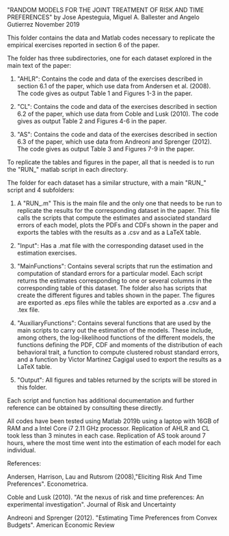 "RANDOM MODELS FOR THE JOINT TREATMENT OF RISK AND TIME PREFERENCES"
by Jose Apesteguia, Miguel A. Ballester and Angelo Gutierrez
November 2019

This folder contains the data and Matlab codes necessary to replicate the empirical exercises 
reported in section 6 of the paper.

The folder has three subdirectories, one for each dataset explored in the main text of the paper:

1) "AHLR": Contains the code and data of the exercises described in section 6.1 of the paper, which 
use data from Andersen et al. (2008). The code gives as output Table 1 and Figures 1-3 in the paper.

2) "CL": Contains the code and data of the exercises described in section 6.2 of the paper, which 
use data from Coble and Lusk (2010). The code gives as output Table 2 and Figures 4-6 in the paper.

3) "AS": Contains the code and data of the exercises described in section 6.3 of the paper, which 
use data from Andreoni and Sprenger (2012). The code gives as output Table 3 and Figures 7-9 in 
the paper.

To replicate the tables and figures in the paper, all that is needed is to run the "RUN_" matlab
script in each directory. 

The folder for each dataset has a similar structure, with a main "RUN_" script and 4 subfolders: 

1) A "RUN_.m" This is the main file and the only one that needs to be run to 
replicate the results for the corresponding dataset in the paper. This file calls the scripts
that compute the estimates and associated standard errors of each model, plots the PDFs and CDFs 
shown in the paper and exports the tables with the results as a .csv and as a LaTeX table. 

2) "Input": Has a .mat file with the corresponding dataset used in the estimation exercises. 

3) "MainFunctions": Contains several scripts that run the estimation and computation of standard
errors for a particular model. Each script returns the estimates corresponding to one or several
columns in the corresponding table of this dataset. The folder also has scripts that create the 
different figures and tables shown in the paper. The figures are exported as .eps files while the 
tables are exported as a .csv and a .tex file.

4) "AuxiliaryFunctions": Contains several functions that are used by the main scripts to carry 
out the estimation of the models. These include, among others, the log-likelihood functions of the 
different models, the functions defining the PDF, CDF and moments of the distribution of each 
behavioral trait, a function to compute clustered robust standard errors, and a function by
Victor Martinez Cagigal used to export the results as a LaTeX table.
 
5) "Output": All figures and tables returned by the scripts will be stored in this folder. 

Each script and function has additional documentation and further reference can be obtained by
consulting these directly.

All codes have been tested using Matlab 2019b using a laptop with 16GB of RAM and a Intel Core
i7 2.11 GHz processor. Replication of AHLR and CL took less than 3 minutes in each case. 
Replication of AS took around 7 hours, where the most time went into the estimation of
each model for each individual. 















References: 

Andersen, Harrison, Lau and Rutsrom (2008),"Eliciting Risk And Time Preferences".
Econometrica.

Coble and Lusk (2010). "At the nexus of risk and time preferences: An experimental investigation".
Journal of Risk and Uncertainty

Andreoni and Sprenger (2012). "Estimating Time Preferences from Convex Budgets".
American Economic Review
